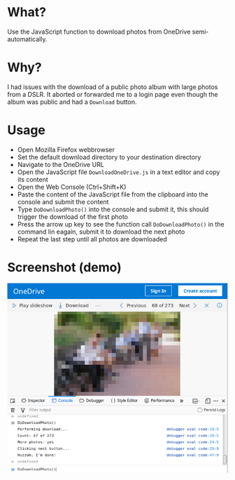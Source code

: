 # What?

Use the JavaScript function to download photos from OneDrive semi-automatically.

# Why?

I had issues with the download of a public photo album with large photos from a DSLR. It aborted or forwarded me to a login page even though the album was public and had a `Download` button.


# Usage

* Open Mozilla Firefox webbrowser
* Set the default download directory to your destination directory
* Navigate to the OneDrive URL
* Open the JavaScript file `DownloadOneDrive.js` in a text editor and copy its content
* Open the Web Console (Ctrl+Shift+K)
* Paste the content of the JavaScript file from the clipboard into the console and submit the content
* Type `DoDownloadPhoto()` into the console and submit it, this should trigger the download of the first photo
* Press the arrow up key to see the function call `DoDownloadPhoto()` in the command lin eagain, submit it to download the next photo
* Repeat the last step until all photos are downloaded

# Screenshot (demo)

![Screenshot](DownloadOneDrive.png)